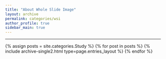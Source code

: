 ```yaml
---
title: "About Whole Slide Image"
layout: archive
permalink: categories/wsi
author_profile: true
sidebar_main: true
---
```


<!-- 공백이 포함되어 있는 카테고리 이름의 경우 site.categories['a b c'] 이런식으로! -->

***

{% assign posts = site.categories.Study %}
{% for post in posts %} {% include archive-single2.html type=page.entries_layout %} {% endfor %}